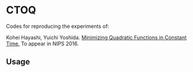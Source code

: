 # CTOQ

Codes for reproducing the experiments of:

Kohei Hayashi, Yuichi Yoshida. [Minimizing Quadratic Functions in Constant Time.](http://arxiv.org/abs/1608.07179) To appear in NIPS 2016.

## Usage

